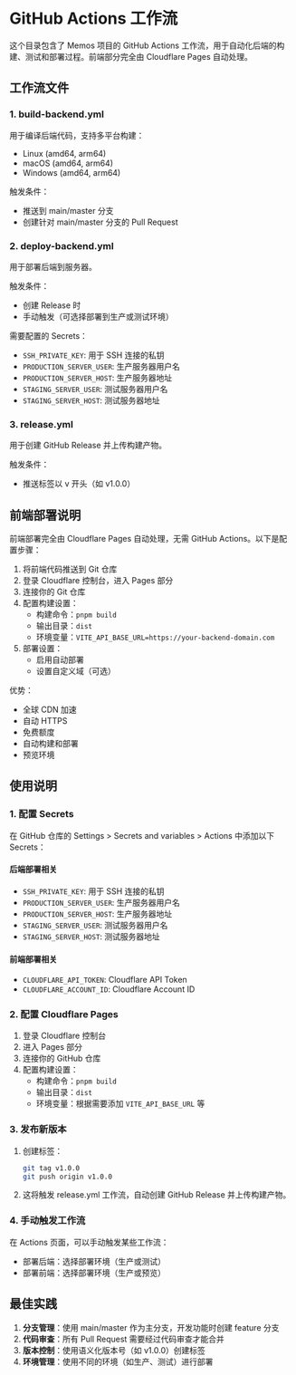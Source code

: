 # GitHub Actions 工作流

这个目录包含了 Memos 项目的 GitHub Actions 工作流，用于自动化后端的构建、测试和部署过程。前端部分完全由 Cloudflare Pages 自动处理。

## 工作流文件

### 1. build-backend.yml
用于编译后端代码，支持多平台构建：
- Linux (amd64, arm64)
- macOS (amd64, arm64)
- Windows (amd64, arm64)

触发条件：
- 推送到 main/master 分支
- 创建针对 main/master 分支的 Pull Request

### 2. deploy-backend.yml
用于部署后端到服务器。

触发条件：
- 创建 Release 时
- 手动触发（可选择部署到生产或测试环境）

需要配置的 Secrets：
- `SSH_PRIVATE_KEY`: 用于 SSH 连接的私钥
- `PRODUCTION_SERVER_USER`: 生产服务器用户名
- `PRODUCTION_SERVER_HOST`: 生产服务器地址
- `STAGING_SERVER_USER`: 测试服务器用户名
- `STAGING_SERVER_HOST`: 测试服务器地址

### 3. release.yml
用于创建 GitHub Release 并上传构建产物。

触发条件：
- 推送标签以 v 开头（如 v1.0.0）

## 前端部署说明

前端部署完全由 Cloudflare Pages 自动处理，无需 GitHub Actions。以下是配置步骤：

1. 将前端代码推送到 Git 仓库
2. 登录 Cloudflare 控制台，进入 Pages 部分
3. 连接你的 Git 仓库
4. 配置构建设置：
   - 构建命令：`pnpm build`
   - 输出目录：`dist`
   - 环境变量：`VITE_API_BASE_URL=https://your-backend-domain.com`
5. 部署设置：
   - 启用自动部署
   - 设置自定义域（可选）

优势：
- 全球 CDN 加速
- 自动 HTTPS
- 免费额度
- 自动构建和部署
- 预览环境

## 使用说明

### 1. 配置 Secrets

在 GitHub 仓库的 Settings > Secrets and variables > Actions 中添加以下 Secrets：

#### 后端部署相关
- `SSH_PRIVATE_KEY`: 用于 SSH 连接的私钥
- `PRODUCTION_SERVER_USER`: 生产服务器用户名
- `PRODUCTION_SERVER_HOST`: 生产服务器地址
- `STAGING_SERVER_USER`: 测试服务器用户名
- `STAGING_SERVER_HOST`: 测试服务器地址

#### 前端部署相关
- `CLOUDFLARE_API_TOKEN`: Cloudflare API Token
- `CLOUDFLARE_ACCOUNT_ID`: Cloudflare Account ID

### 2. 配置 Cloudflare Pages

1. 登录 Cloudflare 控制台
2. 进入 Pages 部分
3. 连接你的 GitHub 仓库
4. 配置构建设置：
   - 构建命令：`pnpm build`
   - 输出目录：`dist`
   - 环境变量：根据需要添加 `VITE_API_BASE_URL` 等

### 3. 发布新版本

1. 创建标签：
   ```bash
   git tag v1.0.0
   git push origin v1.0.0
   ```

2. 这将触发 release.yml 工作流，自动创建 GitHub Release 并上传构建产物。

### 4. 手动触发工作流

在 Actions 页面，可以手动触发某些工作流：
- 部署后端：选择部署环境（生产或测试）
- 部署前端：选择部署环境（生产或预览）

## 最佳实践

1. **分支管理**：使用 main/master 作为主分支，开发功能时创建 feature 分支
2. **代码审查**：所有 Pull Request 需要经过代码审查才能合并
3. **版本控制**：使用语义化版本号（如 v1.0.0）创建标签
4. **环境管理**：使用不同的环境（如生产、测试）进行部署
